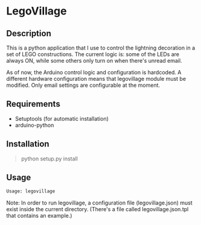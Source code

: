 # LegoVillage

Description
-----------
This is a python application that I use to control the lightning decoration in a set of LEGO constructions.
The current logic is: some of the LEDs are always ON, while some others only turn on when there's unread email.

As of now, the Arduino control logic and configuration is hardcoded. A different hardware configuration means
that legovillage module must be modified. Only email settings are configurable at the moment.


Requirements
------------
- Setuptools (for automatic installation)
- arduino-python


Installation
------------
> python setup.py install


Usage
-----
```bash
Usage: legovillage
```

Note: In order to run legovillage, a configuration file (legovillage.json) must exist inside the current directory.
(There's a file called legovillage.json.tpl that contains an example.)
